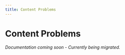 ```yaml
---
title: Content Problems
---
```


# Content Problems

*Documentation coming soon - Currently being migrated.*
